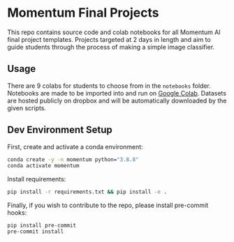 # Momentum Final Projects

This repo contains source code and colab notebooks for all Momentum AI final project templates. Projects targeted at 2 days in length and aim to guide students through the process of making a simple image classifier.


## Usage

There are 9 colabs for students to choose from in the `notebooks` folder.
Notebooks are made to be imported into and run on [Google Colab](https://colab.research.google.com/).
Datasets are hosted publicly on dropbox and will be automatically downloaded by the given scripts.


## Dev Environment Setup

First, create and activate a conda environment:
```bash
conda create -y -n momentum python="3.8.8"
conda activate momentum
```

Install requirements:
```bash
pip install -r requirements.txt && pip install -e .
```

Finally, if you wish to contribute to the repo, please install pre-commit hooks:
```
pip install pre-commit
pre-commit install
```
